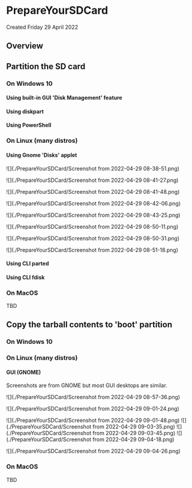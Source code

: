 # PrepareYourSDCard
Created Friday 29 April 2022

Overview
--------

Partition the SD card
---------------------

### On Windows 10

#### Using built-in GUI 'Disk Management' feature

#### Using diskpart

#### Using PowerShell

### On Linux (many distros)

#### Using Gnome 'Disks' applet

![](./PrepareYourSDCard/Screenshot from 2022-04-29 08-38-51.png)

![](./PrepareYourSDCard/Screenshot from 2022-04-29 08-41-27.png)

![](./PrepareYourSDCard/Screenshot from 2022-04-29 08-41-48.png)

![](./PrepareYourSDCard/Screenshot from 2022-04-29 08-42-06.png)

![](./PrepareYourSDCard/Screenshot from 2022-04-29 08-43-25.png)

![](./PrepareYourSDCard/Screenshot from 2022-04-29 08-50-11.png)

![](./PrepareYourSDCard/Screenshot from 2022-04-29 08-50-31.png)

![](./PrepareYourSDCard/Screenshot from 2022-04-29 08-51-18.png)

#### Using CLI parted

#### Using CLI fdisk

### On MacOS

TBD

Copy the tarball contents to 'boot' partition
---------------------------------------------

### On Windows 10

### On Linux (many distros)

#### GUI (GNOME)

Screenshots are from GNOME but most GUI desktops are similar.

![](./PrepareYourSDCard/Screenshot from 2022-04-29 08-57-36.png)

![](./PrepareYourSDCard/Screenshot from 2022-04-29 09-01-24.png)

![](./PrepareYourSDCard/Screenshot from 2022-04-29 09-01-48.png)
![](./PrepareYourSDCard/Screenshot from 2022-04-29 09-03-35.png)
![](./PrepareYourSDCard/Screenshot from 2022-04-29 09-03-45.png)
![](./PrepareYourSDCard/Screenshot from 2022-04-29 09-04-18.png)

![](./PrepareYourSDCard/Screenshot from 2022-04-29 09-04-26.png)
### On MacOS

TBD


